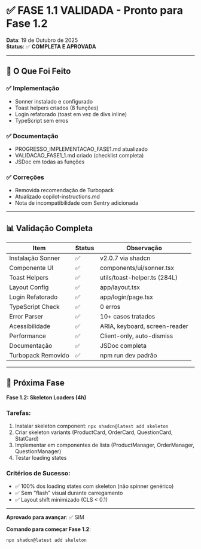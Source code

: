 # ✅ FASE 1.1 VALIDADA - Pronto para Fase 1.2

**Data**: 19 de Outubro de 2025  
**Status**: ✅ **COMPLETA E APROVADA**

---

## 🎉 O Que Foi Feito

### ✅ Implementação

- Sonner instalado e configurado
- Toast helpers criados (8 funções)
- Login refatorado (toast em vez de divs inline)
- TypeScript sem erros

### ✅ Documentação

- PROGRESSO_IMPLEMENTACAO_FASE1.md atualizado
- VALIDACAO_FASE1_1.md criado (checklist completa)
- JSDoc em todas as funções

### ✅ Correções

- Removida recomendação de Turbopack
- Atualizado copilot-instructions.md
- Nota de incompatibilidade com Sentry adicionada

---

## 📊 Validação Completa

| Item               | Status | Observação                    |
| ------------------ | ------ | ----------------------------- |
| Instalação Sonner  | ✅     | v2.0.7 via shadcn             |
| Componente UI      | ✅     | components/ui/sonner.tsx      |
| Toast Helpers      | ✅     | utils/toast-helper.ts (284L)  |
| Layout Config      | ✅     | app/layout.tsx                |
| Login Refatorado   | ✅     | app/login/page.tsx            |
| TypeScript Check   | ✅     | 0 erros                       |
| Error Parser       | ✅     | 10+ casos tratados            |
| Acessibilidade     | ✅     | ARIA, keyboard, screen-reader |
| Performance        | ✅     | Client-only, auto-dismiss     |
| Documentação       | ✅     | JSDoc completa                |
| Turbopack Removido | ✅     | npm run dev padrão            |

---

## 🚀 Próxima Fase

**Fase 1.2: Skeleton Loaders (4h)**

### Tarefas:

1. Instalar skeleton component: `npx shadcn@latest add skeleton`
2. Criar skeleton variants (ProductCard, OrderCard, QuestionCard, StatCard)
3. Implementar em componentes de lista (ProductManager, OrderManager, QuestionManager)
4. Testar loading states

### Critérios de Sucesso:

- ✅ 100% dos loading states com skeleton (não spinner genérico)
- ✅ Sem "flash" visual durante carregamento
- ✅ Layout shift minimizado (CLS < 0.1)

---

**Aprovado para avançar**: ✅ SIM

**Comando para começar Fase 1.2**:

```bash
npx shadcn@latest add skeleton
```
